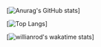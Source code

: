 [![Anurag's GitHub stats](https://github-readme-stats.vercel.app/api?username=unbeeyt)]

[![Top Langs](https://github-readme-stats.vercel.app/api/top-langs/?username=anuraghazra&layout=compact)]

[![willianrod's wakatime stats](https://github-readme-stats.vercel.app/api/wakatime?username=unbee_yt)]
